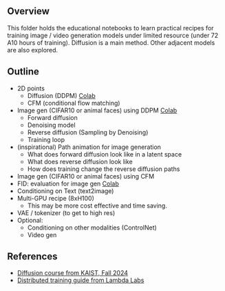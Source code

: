 ## Overview

This folder holds the educational notebooks to learn practical recipes for training image / video generation models under limited resource (under 72 A10 hours of training). Diffusion is a main method. Other adjacent models are also explored. 

## Outline

- 2D points
	- Diffusion (DDPM) [Colab](https://colab.research.google.com/drive/1TIV3GEPLEoZzMBfSm8B5QTeRFNTSVxIu)
	- CFM (conditional flow matching)
- Image gen (CIFAR10 or animal faces) using DDPM [Colab](https://colab.research.google.com/drive/1pcFJS5nWDcDEHsig3c4AA8INd52Wjl35)
    - Forward diffusion
    - Denoising model
    - Reverse diffusion (Sampling by Denoising)
    - Training loop
- (inspirational) Path animation for image generation
	- What does forward diffusion look like in a latent space
	- What does reverse diffusion look like
	- How does training change the reverse diffusion paths
- Image gen (CIFAR10 or animal faces) using CFM
- FID: evaluation for image gen [Colab](https://colab.research.google.com/drive/1Qdb8HjVXdN8tvwgoW2rZR86gTPruSrRW)
- Conditioning on Text (text2image)
- Multi-GPU recipe (8xH100)
	- This may be more cost effective and time saving.
- VAE / tokenizer (to get to high res)
- Optional:
	- Conditioning on other modalities (ControlNet)
	- Video gen


## References

- [Diffusion course from KAIST, Fall 2024](https://mhsung.github.io/kaist-cs492d-fall-2024/)
- [Distributed training guide from Lambda Labs](https://github.com/LambdaLabsML/distributed-training-guide)